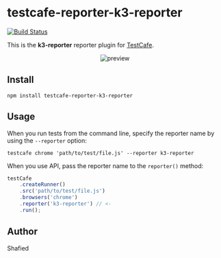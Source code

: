 # testcafe-reporter-k3-reporter
[![Build Status](https://travis-ci.org/shafied/testcafe-reporter-k3-reporter.svg)](https://travis-ci.org/shafied/testcafe-reporter-k3-reporter)

This is the **k3-reporter** reporter plugin for [TestCafe](http://devexpress.github.io/testcafe).

<p align="center">
    <img src="https://raw.github.com/shafied/testcafe-reporter-k3-reporter/master/media/preview.png" alt="preview" />
</p>

## Install

```
npm install testcafe-reporter-k3-reporter
```

## Usage

When you run tests from the command line, specify the reporter name by using the `--reporter` option:

```
testcafe chrome 'path/to/test/file.js' --reporter k3-reporter
```


When you use API, pass the reporter name to the `reporter()` method:

```js
testCafe
    .createRunner()
    .src('path/to/test/file.js')
    .browsers('chrome')
    .reporter('k3-reporter') // <-
    .run();
```

## Author
Shafied 
